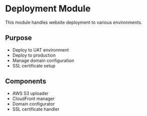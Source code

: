 # Deployment Module

This module handles website deployment to various environments.

## Purpose
- Deploy to UAT environment
- Deploy to production
- Manage domain configuration
- SSL certificate setup

## Components
- AWS S3 uploader
- CloudFront manager
- Domain configurator
- SSL certificate handler